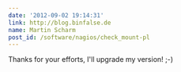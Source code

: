 ```yaml
---
date: '2012-09-02 19:14:31'
link: http://blog.binfalse.de
name: Martin Scharm
post_id: /software/nagios/check_mount-pl
---
```


Thanks for your efforts, I'll upgrade my version! ;-)
